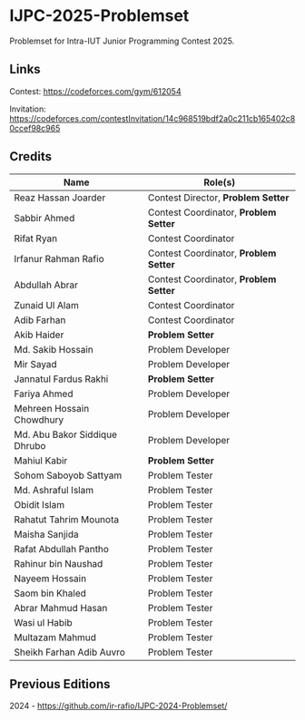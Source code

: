 # IJPC-2025-Problemset

Problemset for Intra-IUT Junior Programming Contest 2025.

## Links

Contest: https://codeforces.com/gym/612054

Invitation: https://codeforces.com/contestInvitation/14c968519bdf2a0c211cb165402c80ccef98c965

## Credits

| Name                          | Role(s)                                 |
| ----------------------------- | --------------------------------------- |
| Reaz Hassan Joarder           | Contest Director, **Problem Setter**    |
| Sabbir Ahmed                  | Contest Coordinator, **Problem Setter** |
| Rifat Ryan                    | Contest Coordinator                     |
| Irfanur Rahman Rafio          | Contest Coordinator, **Problem Setter** |
| Abdullah Abrar                | Contest Coordinator, **Problem Setter** |
| Zunaid Ul Alam                | Contest Coordinator                     |
| Adib Farhan                   | Contest Coordinator                     |
| Akib Haider                   | **Problem Setter**                      |
| Md. Sakib Hossain             | Problem Developer                       |
| Mir Sayad                     | Problem Developer                       |
| Jannatul Fardus Rakhi         | **Problem Setter**                      |
| Fariya Ahmed                  | Problem Developer                       |
| Mehreen Hossain Chowdhury     | Problem Developer                       |
| Md. Abu Bakor Siddique Dhrubo | Problem Developer                       |
| Mahiul Kabir                  | **Problem Setter**                      |
| Sohom Saboyob Sattyam         | Problem Tester                          |
| Md. Ashraful Islam            | Problem Tester                          |
| Obidit Islam                  | Problem Tester                          |
| Rahatut Tahrim Mounota        | Problem Tester                          |
| Maisha Sanjida                | Problem Tester                          |
| Rafat Abdullah Pantho         | Problem Tester                          |
| Rahinur bin Naushad           | Problem Tester                          |
| Nayeem Hossain                | Problem Tester                          |
| Saom bin Khaled               | Problem Tester                          |
| Abrar Mahmud Hasan            | Problem Tester                          |
| Wasi ul Habib                 | Problem Tester                          |
| Multazam Mahmud               | Problem Tester                          |
| Sheikh Farhan Adib Auvro      | Problem Tester                          |

## Previous Editions

2024 - https://github.com/ir-rafio/IJPC-2024-Problemset/
